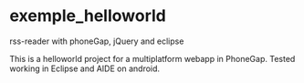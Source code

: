 exemple_helloworld
==================

rss-reader with phoneGap, jQuery and eclipse

This is a helloworld project for a multiplatform webapp in PhoneGap.
Tested working in Eclipse and AIDE on android.

